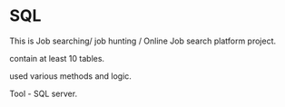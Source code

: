 # SQL

This is Job searching/ job hunting / Online Job search platform project.

contain at least 10 tables.

used various methods and logic.

Tool - SQL server.